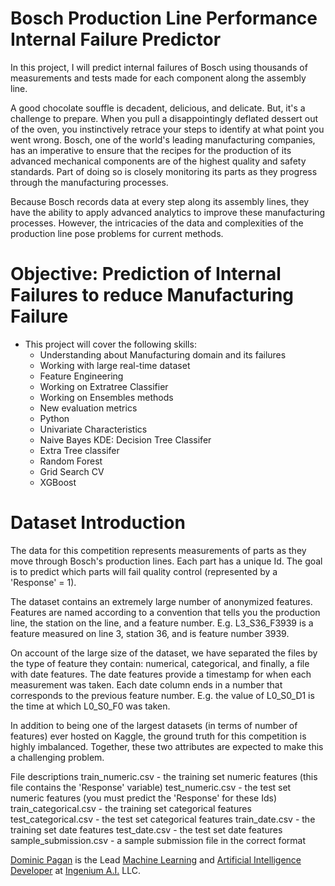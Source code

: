 # Bosch Production Line Performance Internal Failure Predictor
 In this project, I will predict internal failures of Bosch using thousands of measurements and tests made for each component along the assembly line.

 A good chocolate souffle is decadent, delicious, and delicate. But, it's a challenge to prepare. When you pull a disappointingly deflated dessert out of the oven, you instinctively retrace  your steps to identify at what point you went wrong. Bosch, one of the world's leading manufacturing companies, has an imperative to ensure that the recipes for the production of its advanced mechanical components are of the highest quality and safety standards. Part of doing so is closely monitoring its parts as they progress through the manufacturing processes.

 Because Bosch records data at every step along its assembly lines, they have the ability to apply advanced analytics to improve these manufacturing processes. However, the intricacies of the data and complexities of the production line pose problems for current methods.

# Objective: Prediction of Internal Failures to reduce Manufacturing Failure

- This project will cover the following skills: 
  - Understanding about Manufacturing domain and its failures
  - Working with large real-time dataset
  - Feature Engineering
  - Working on Extratree Classifier
  - Working on Ensembles methods
  - New evaluation metrics
  - Python
  - Univariate Characteristics
  - Naive Bayes KDE: Decision Tree Classifer
  - Extra Tree classifer 
  - Random Forest
  - Grid Search CV
  - XGBoost
  
# Dataset Introduction

 The data for this competition represents measurements of parts as they move through Bosch's production lines. Each part has a unique Id. The goal is to predict which parts will fail quality control (represented by a 'Response' = 1).

 The dataset contains an extremely large number of anonymized features. Features are named according to a convention that tells you the production line, the station on the line, and a feature number. E.g. L3_S36_F3939 is a feature measured on line 3, station 36, and is feature number 3939.

 On account of the large size of the dataset, we have separated the files by the type of feature they contain: numerical, categorical, and finally, a file with date features. The date features provide a timestamp for when each measurement was taken. Each date column ends in a number that corresponds to the previous feature number. E.g. the value of L0_S0_D1 is the time at which L0_S0_F0 was taken.

 In addition to being one of the largest datasets (in terms of number of features) ever hosted on Kaggle, the ground truth for this competition is highly imbalanced. Together, these two attributes are expected to make this a challenging problem.

 File descriptions train_numeric.csv - the training set numeric features (this file contains the 'Response' variable) test_numeric.csv - the test set numeric features (you must predict the 'Response' for these Ids) train_categorical.csv - the training set categorical features test_categorical.csv - the test set categorical features train_date.csv - the training set date features test_date.csv - the test set date features sample_submission.csv - a sample submission file in the correct format

[Dominic Pagan](https://www.ingenium-ai.com/) is the Lead [Machine Learning](https://www.ingenium-ai.com/) and [Artificial Intelligence](https://www.ingenium-ai.com/) [Developer](https://www.ingenium-ai.com/) at [Ingenium A.I.](https://www.ingenium-ai.com/) LLC. 
